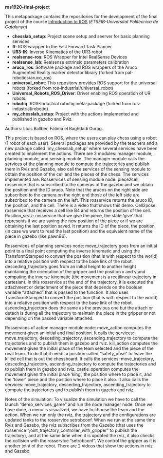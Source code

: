 **ros1920-final-project**

This metapackage contains the repositories for the development of the final project of the course [Introduction to ROS](https://sir.upc.edu/projects/rostutorials) (*ETSEIB-Universitat Politècnica de Catalunya*)

* **chesslab_setup**: Project scene setup and seerver for basic planning services
* **ff**: ROS wrapper to the Fast Forward Task Planner
* **UR3-IK**: Inverse Kinematics of the UR3 robot
* **realsense-ros**: ROS Wrapper for Intel RealSense Devices
* **realsense_lab**: Realsense extrinsic parameters calibration
* **aruco_ros**: Software package and ROS wrappers of the Aruco Augmented Reality marker detector library (forked from pal-robotics/aruco_ros)
* **universal_robot**: This repository provides ROS support for the universal robots (forked from ros-industrial/universal_robot)
* **Universal_Robots_ROS_Driver**: Driver enabling ROS operation of UR robots. 
* **robotiq**: ROS-Industrial robotiq meta-package (forked from ros-industrial/robotiq)
* **my_chesslab_setup**: Project with the actions implemented and published in gazebo and Rviz.



Authors: Lluis Ballber, Fàtima el Baghdadi Ourag.

This project is based on ROS, where the users can play chess using a robot (1 robot of each user). Several packages are provided by the teachers and a new package called 'my_chesslab_setup' where several services have been created to implement the actions.
There are 3 modules: manager module, planning module, and sensing module.
The manager module calls the services of the planning module to compute the trajectories and publish them in Rviz and Gazebo, also call the services of the sensing module to obtain the position of the cell and the pieces of the chess.
The services implemented are: 
Rosservices of sensing module node:
piece2cell: rosservice that is subscribed to the cameras of the gazebo and we obtain the position and the ID aruco. Note that the arucos on the right side are subscribed to the camera on the right and those of the left side are subscribed to the camera on the left. This rosservice returns the aruco ID, the position, and the cell. There is a video that shows this demo.
Cell2pose: rosservice that receives a cell like B4 and returns the position of the cell.
Position_srviz: rosservice that we give the piece, the state ‘give’ that represents if we are saving the new position of the piece or if we are obtaining the last position saved. It returns the ID of the piece, the position (in case we want to read the last position) and the equivalent name of the piece in gazebo (like pawnB6).
 
 
Rosservices of planning services node:
move_trajectory goes from an initial point to a final point computing the inverse kinematic and using the TransformStamped to convert the position (that is with respect to the world) into a relative position with respect to the base link of the robot.
desceding_trajectory goes from an initial height to another height maintaining the orientation of the gripper and the position x and y and computing the inverse kinematic (the movement is a rectilinear trajectory in cartesian). In this rosservice at the end of the trajectory, it is executed the attachment or detachment of the piece that depends on the boolean variable “attached” that is passed to the function. It also uses TransformStamped to convert the position (that is with respect to the world) into a relative position with respect to the base link of the robot.
ascending_trajectory does the same as the previous one but the attach or detach is during all the trajectory to maintain the piece in the gripper or not depending on the passed variable attached.
 
Rosservices of action manager module node:
move_action computes the movement given an initial and final position. It calls the services: move_trajectory, desceding_trajectory, ascending_trajectory to compute the trajectories and to publish them in gazebo and rviz.
kill_action computes the movement given the initial place of the team selected and the piece of the rival team. To do that it needs a position called “safety_pose” to leave the killed cell that is out the chessboard. It calls the services: move_trajectory, desceding_trajectory, ascending_trajectory to compute the trajectories and to publish them in gazebo and rviz.
castle_operation computes the movement given the initial place ‘king’, the position where to place it, and the ‘tower’ piece and the position where to place it also. It also calls the services: move_trajectory, desceding_trajectory, ascending_trajectory to compute the trajectories and to publish them in gazebo and rviz.
 
Notes of the simulation:
To visualize the simulation we have to call the launch “demo_services_game” and run the node manager node. Once we have done, a menu is visualized, we have to choose the team and the action. When we run only the rviz, the trajectory and the configurations are updated tanks to the rosservice setrobconf. When we run at the same time Rviz and Gazebo, the rviz subscribes from the Gazebo (that uses the rosservice “joint_trajectory_controller_with_gripper” to publish the trajectory), and at the same time when it is updated the rviz, it also checks the collision with the rosservice “setrobconf”. We control the gripper as it is another joint of the robot.
There are 2 videos that show the actions in rviz and Gazebo.